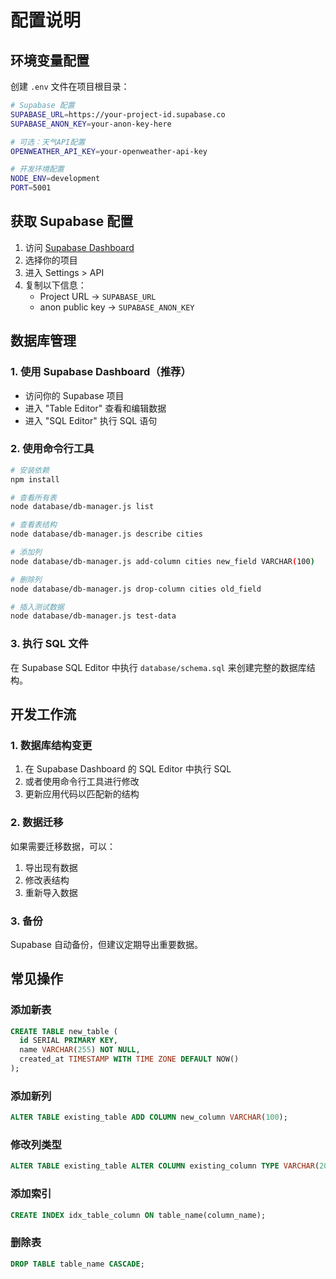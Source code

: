 # 配置说明

## 环境变量配置

创建 `.env` 文件在项目根目录：

```bash
# Supabase 配置
SUPABASE_URL=https://your-project-id.supabase.co
SUPABASE_ANON_KEY=your-anon-key-here

# 可选：天气API配置
OPENWEATHER_API_KEY=your-openweather-api-key

# 开发环境配置
NODE_ENV=development
PORT=5001
```

## 获取 Supabase 配置

1. 访问 [Supabase Dashboard](https://supabase.com/dashboard)
2. 选择你的项目
3. 进入 Settings > API
4. 复制以下信息：
   - Project URL → `SUPABASE_URL`
   - anon public key → `SUPABASE_ANON_KEY`

## 数据库管理

### 1. 使用 Supabase Dashboard（推荐）

- 访问你的 Supabase 项目
- 进入 "Table Editor" 查看和编辑数据
- 进入 "SQL Editor" 执行 SQL 语句

### 2. 使用命令行工具

```bash
# 安装依赖
npm install

# 查看所有表
node database/db-manager.js list

# 查看表结构
node database/db-manager.js describe cities

# 添加列
node database/db-manager.js add-column cities new_field VARCHAR(100)

# 删除列
node database/db-manager.js drop-column cities old_field

# 插入测试数据
node database/db-manager.js test-data
```

### 3. 执行 SQL 文件

在 Supabase SQL Editor 中执行 `database/schema.sql` 来创建完整的数据库结构。

## 开发工作流

### 1. 数据库结构变更

1. 在 Supabase Dashboard 的 SQL Editor 中执行 SQL
2. 或者使用命令行工具进行修改
3. 更新应用代码以匹配新的结构

### 2. 数据迁移

如果需要迁移数据，可以：

1. 导出现有数据
2. 修改表结构
3. 重新导入数据

### 3. 备份

Supabase 自动备份，但建议定期导出重要数据。

## 常见操作

### 添加新表

```sql
CREATE TABLE new_table (
  id SERIAL PRIMARY KEY,
  name VARCHAR(255) NOT NULL,
  created_at TIMESTAMP WITH TIME ZONE DEFAULT NOW()
);
```

### 添加新列

```sql
ALTER TABLE existing_table ADD COLUMN new_column VARCHAR(100);
```

### 修改列类型

```sql
ALTER TABLE existing_table ALTER COLUMN existing_column TYPE VARCHAR(200);
```

### 添加索引

```sql
CREATE INDEX idx_table_column ON table_name(column_name);
```

### 删除表

```sql
DROP TABLE table_name CASCADE;
```
